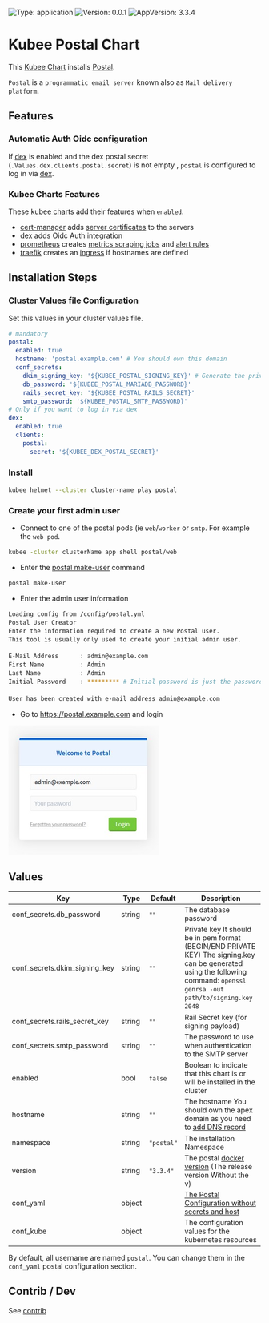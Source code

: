 

[//]: # (README.md generated by gotmpl. DO NOT EDIT.)

![Type: application](https://img.shields.io/badge/Type-application-informational?style=flat-square) ![Version: 0.0.1](https://img.shields.io/badge/Version-0.0.1-informational?style=flat-square) ![AppVersion: 3.3.4](https://img.shields.io/badge/AppVersion-3.3.4-informational?style=flat-square)

# Kubee Postal Chart

This [Kubee Chart](https://github.com/EraldyHq/kubee/blob/main/docs/site/kubee-helmet-chart.md) installs [Postal](https://docs.postalserver.io/).

`Postal` is a `programmatic email server` known also as `Mail delivery platform`.

## Features

### Automatic Auth Oidc configuration

If [dex](https://github.com/EraldyHq/kubee/blob/main/charts/dex/README.md) is enabled and the dex postal secret (`.Values.dex.clients.postal.secret`) is not empty ,
`postal` is configured to log in via [dex](https://github.com/EraldyHq/kubee/blob/main/charts/dex/README.md).

### Kubee Charts Features

  These [kubee charts](https://github.com/EraldyHq/kubee/blob/main/docs/site/kubee-helmet-chart.md) add their features when `enabled`.

* [cert-manager](https://github.com/EraldyHq/kubee/blob/main/charts/cert-manager/README.md) adds [server certificates](https://cert-manager.io/docs/usage/certificate/) to the servers
* [dex](https://github.com/EraldyHq/kubee/blob/main/charts/dex/README.md)  adds Oidc Auth integration
* [prometheus](https://github.com/EraldyHq/kubee/blob/main/charts/prometheus/README.md) creates [metrics scraping jobs](https://prometheus.io/docs/concepts/jobs_instances/) and [alert rules](https://prometheus.io/docs/prometheus/latest/configuration/alerting_rules/)
* [traefik](https://github.com/EraldyHq/kubee/blob/main/charts/traefik/README.md) creates an [ingress](https://kubernetes.io/docs/concepts/services-networking/ingress/) if hostnames are defined

## Installation Steps

### Cluster Values file Configuration

Set this values in your cluster values file.
```yaml
# mandatory
postal:
  enabled: true
  hostname: 'postal.example.com' # You should own this domain
  conf_secrets:
    dkim_signing_key: '${KUBEE_POSTAL_SIGNING_KEY}' # Generate the private key via `openssl genrsa -out path/to/signing.key 2048`
    db_password: '${KUBEE_POSTAL_MARIADB_PASSWORD}'
    rails_secret_key: '${KUBEE_POSTAL_RAILS_SECRET}'
    smtp_password: '${KUBEE_POSTAL_SMTP_PASSWORD}'
# Only if you want to log in via dex
dex:
  enabled: true
  clients:
    postal:
      secret: '${KUBEE_DEX_POSTAL_SECRET}'
```

### Install

```bash
kubee helmet --cluster cluster-name play postal
```

### Create your first admin user

* Connect to one of the postal pods (ie `web`/`worker` or `smtp`. For example the `web pod`.
```bash
kubee -cluster clusterName app shell postal/web
```
* Enter the [postal make-user](https://docs.postalserver.io/getting-started/installation#initializing-the-database) command
```bash
postal make-user
```
* Enter the admin user information
```bash
Loading config from /config/postal.yml
Postal User Creator
Enter the information required to create a new Postal user.
This tool is usually only used to create your initial admin user.

E-Mail Address      : admin@example.com
First Name          : Admin
Last Name           : Admin
Initial Password    : ********* # Initial password is just the password. It's not asked for a password change

User has been created with e-mail address admin@example.com
```
* Go to https://postal.example.com and login

<img src="contrib/postal-login.jpg"  alt="Postal Login" width="300"/>

## Values

| Key | Type | Default | Description |
|-----|------|---------|-------------|
| conf_secrets.db_password | string | `""` | The database password |
| conf_secrets.dkim_signing_key | string | `""` | Private key It should be in pem format (BEGIN/END PRIVATE KEY) The signing.key can be generated using the following command: `openssl genrsa -out path/to/signing.key 2048` |
| conf_secrets.rails_secret_key | string | `""` | Rail Secret key (for signing payload) |
| conf_secrets.smtp_password | string | `""` | The password to use when authentication to the SMTP server |
| enabled | bool | `false` | Boolean to indicate that this chart is or will be installed in the cluster |
| hostname | string | `""` | The hostname You should own the apex domain as you need to [add DNS record](https://docs.postalserver.io/getting-started/dns-configuration) |
| namespace | string | `"postal"` | The installation Namespace |
| version | string | `"3.3.4"` | The postal [docker version](https://github.com/postalserver/postal/pkgs/container/postal) (The release version Without the v) |
| conf_yaml | object | | [The Postal Configuration without secrets and host](https://github.com/postalserver/postal/blob/3.3.4/doc/config/yaml.yml) |
| conf_kube | object | | The configuration values for the kubernetes resources |

By default, all username are named `postal`. You can change them in the `conf_yaml` postal configuration section.

## Contrib / Dev

See [contrib](contrib/contrib.md)


